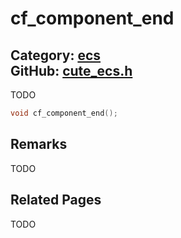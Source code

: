 [](../header.md ':include')

# cf_component_end

Category: [ecs](/api_reference?id=ecs)  
GitHub: [cute_ecs.h](https://github.com/RandyGaul/cute_framework/blob/master/include/cute_ecs.h)  
---

TODO

```cpp
void cf_component_end();
```

## Remarks

TODO

## Related Pages

TODO  
